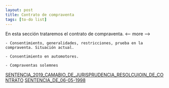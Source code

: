 ```yaml
---
layout: post
title: Contrato de compraventa
tags: [to-do list]
---
```


En esta sección trataremos el contrato de compraventa.
<-- more -->

	- Consentimiento, generalidades, restricciones, prueba en la compraventa. Situación actual.

	- Consentimiento en automotores.

	- Compraventas solemnes
	
[SENTENCIA_2019_CAMABIO_DE_JURISPRUDENCIA_RESOLCUIOIN_DE_CONTRATO](/assets/documentos/contratos-compraventa/SENTENCIA_2019_CAMABIO_DE_JURISPRUDENCIA_RESOLCUIOIN_DE_CONTRATO.doc)
[SENTENCIA_DE_06-05-1998](/assets/documentos/contratos-compraventa/SENTENCIA_DE_06-05-1998.doc)

